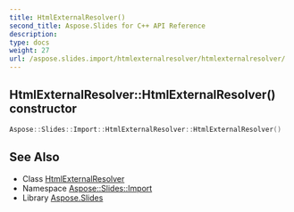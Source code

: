 ```yaml
---
title: HtmlExternalResolver()
second_title: Aspose.Slides for C++ API Reference
description: 
type: docs
weight: 27
url: /aspose.slides.import/htmlexternalresolver/htmlexternalresolver/
---
```

## HtmlExternalResolver::HtmlExternalResolver() constructor




```cpp
Aspose::Slides::Import::HtmlExternalResolver::HtmlExternalResolver()
```

## See Also

* Class [HtmlExternalResolver](../)
* Namespace [Aspose::Slides::Import](../../)
* Library [Aspose.Slides](../../../)